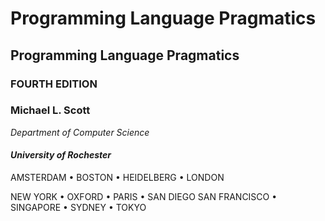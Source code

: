 # Programming Language Pragmatics

## **Programming Language Pragmatics**

### FOURTH EDITION

### Michael L. Scott
*Department of Computer Science*

#### *University of Rochester*

AMSTERDAM • BOSTON • HEIDELBERG • LONDON

NEW YORK • OXFORD • PARIS • SAN DIEGO
SAN FRANCISCO • SINGAPORE • SYDNEY • TOKYO

